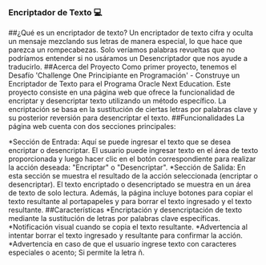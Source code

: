 ### Encriptador de Texto 💻
##¿Qué es un encriptador de texto?
Un encriptador de texto cifra y oculta un mensaje mezclando sus letras de manera especial, lo que hace que parezca un rompecabezas. Solo veríamos palabras revueltas que no podríamos entender si no usáramos un Desencriptador que nos ayude a traducirlo.
##Acerca del Proyecto
Como primer proyecto, tenemos el Desafío 'Challenge One Principiante en Programación' - Construye un Encriptador de Texto para el Programa Oracle Next Education. Este proyecto consiste en una página web que ofrece la funcionalidad de encriptar y desencriptar texto utilizando un método específico. La encriptación se basa en la sustitución de ciertas letras por palabras clave y su posterior reversión para desencriptar el texto.
##Funcionalidades
La página web cuenta con dos secciones principales:

*Sección de Entrada: Aquí se puede ingresar el texto que se desea encriptar o desencriptar. El usuario puede ingresar texto en el área de texto proporcionada y luego hacer clic en el botón correspondiente para realizar la acción deseada: "Encriptar" o "Desencriptar".
*Sección de Salida: En esta sección se muestra el resultado de la acción seleccionada (encriptar o desencriptar). El texto encriptado o desencriptado se muestra en un área de texto de solo lectura.
Además, la página incluye botones para copiar el texto resultante al portapapeles y para borrar el texto ingresado y el texto resultante.
##Características
*Encriptación y desencriptación de texto mediante la sustitución de letras por palabras clave específicas.
*Notificación visual cuando se copia el texto resultante.
*Advertencia al intentar borrar el texto ingresado y resultante para confirmar la acción.
*Advertencia en caso de que el usuario ingrese texto con caracteres especiales o acento; Si permite la letra ñ.
